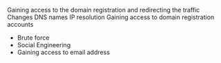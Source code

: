 Gaining access to the domain registration and redirecting the traffic
Changes DNS names IP resolution
Gaining access to domain registration accounts
- Brute force
- Social Engineering
- Gaining access to email address
